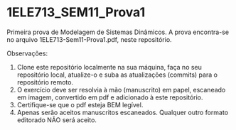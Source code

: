# 1ELE713_SEM11_Prova1

Primeira prova de Modelagem de Sistemas Dinâmicos. A prova encontra-se no arquivo 1ELE713-Sem11-Prova1.pdf, neste repositório.

Observações:

1. Clone este repositório localmente na sua máquina, faça no seu repositório local, atualize-o e suba as atualizações (commits) para o repositório remoto.
2. O exercício deve ser resolvia à mão (manuscrito) em papel, escaneado em imagem, convertido em pdf e adicionado à este repositório.
3. Certifique-se que o pdf esteja BEM legível.
4. Apenas serão aceitos manuscritos escaneados. Qualquer outro formato editorado NÃO será aceito.
